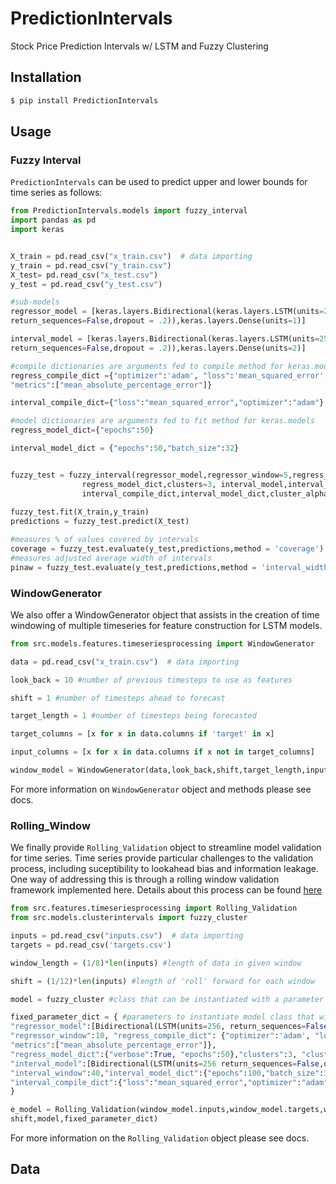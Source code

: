 # PredictionIntervals

Stock Price Prediction Intervals w/ LSTM and Fuzzy Clustering

## Installation

```bash
$ pip install PredictionIntervals
```

## Usage

### Fuzzy Interval
`PredictionIntervals` can be used to predict upper and lower bounds
for time series as follows:

```python
from PredictionIntervals.models import fuzzy_interval
import pandas as pd
import keras


X_train = pd.read_csv("x_train.csv")  # data importing
y_train = pd.read_csv("y_train.csv")
X_test= pd.read_csv("x_test.csv")
y_test = pd.read_csv("y_test.csv")

#sub-models
regressor_model = [keras.layers.Bidirectional(keras.layers.LSTM(units=256, 
return_sequences=False,dropout = .2)),keras.layers.Dense(units=1)]

interval_model = [keras.layers.Bidirectional(keras.layers.LSTM(units=256, 
return_sequences=False,dropout = .2)),keras.layers.Dense(units=2)]

#compile dictionaries are arguments fed to compile method for keras.models
regress_compile_dict ={"optimizer":'adam', "loss":'mean_squared_error',
"metrics":["mean_absolute_percentage_error"]}

interval_compile_dict={"loss":"mean_squared_error","optimizer":"adam"}

#model dictionaries are arguments fed to fit method for keras.models
regress_model_dict={"epochs":50}

interval_model_dict = {"epochs":50,"batch_size":32}


fuzzy_test = fuzzy_interval(regressor_model,regressor_window=5,regress_compile_dict,
                regress_model_dict,clusters=3, interval_model,interval_window = 5,
                interval_compile_dict,interval_model_dict,cluster_alpha=.05)
                
fuzzy_test.fit(X_train,y_train)
predictions = fuzzy_test.predict(X_test)

#measures % of values covered by intervals
coverage = fuzzy_test.evaluate(y_test,predictions,method = 'coverage')
#measures adjusted average width of intervals
pinaw = fuzzy_test.evaluate(y_test,predictions,method = 'interval_width_average) 
```
### WindowGenerator
We also offer a WindowGenerator object that assists in the creation of time windowing
of multiple timeseries for feature construction for LSTM models.

```python
from src.models.features.timeseriesprocessing import WindowGenerator

data = pd.read_csv("x_train.csv")  # data importing

look_back = 10 #number of previous timesteps to use as features

shift = 1 #number of timesteps ahead to forecast

target_length = 1 #number of timesteps being forecasted

target_columns = [x for x in data.columns if 'target' in x]

input_columns = [x for x in data.columns if x not in target_columns]

window_model = WindowGenerator(data,look_back,shift,target_length,input_columns,target_columns) 
```

For more information on `WindowGenerator` object and methods please see docs.

### Rolling_Window

We finally provide `Rolling_Validation` object to streamline model validation for time series.
Time series provide particular challenges to the validation process, including suceptibility to
lookahead bias and information leakage.  One way of addressing this is through a rolling window 
validation framework implemented here. Details about this process can be found [here](https://medium.com/@soumyachess1496/cross-validation-in-time-series-566ae4981ce4)


```python
from src.features.timeseriesprocessing import Rolling_Validation
from src.models.clusterintervals import fuzzy_cluster

inputs = pd.read_csv("inputs.csv")  # data importing
targets = pd.read_csv('targets.csv')

window_length = (1/8)*len(inputs) #length of data in given window

shift = (1/12)*len(inputs) #length of 'roll' forward for each window

model = fuzzy_cluster #class that can be instantiated with a parameter dictionary

fixed_parameter_dict = { #parameters to instantiate model class that will stay fixed during rolling validation process
"regressor_model":[Bidirectional(LSTM(units=256, return_sequences=False,dropout = .2)),Dense(units=1)],                      
"regressor_window":10, "regress_compile_dict": {"optimizer":'adam', "loss":'mean_squared_error',
"metrics":["mean_absolute_percentage_error"]},
"regress_model_dict":{"verbose":True, "epochs":50},"clusters":3, "cluster_alpha":.05,
"interval_model":[Bidirectional(LSTM(units=256 return_sequences=False,dropout = .2)),Dense(units=2)],
"interval_window":40,"interval_model_dict":{"epochs":100,"batch_size":32,"verbose":True},
"interval_compile_dict":{"loss":"mean_squared_error","optimizer":"adam"},
}

e_model = Rolling_Validation(window_model.inputs,window_model.targets,window_length,
shift,model,fixed_parameter_dict)
```

For more information on the `Rolling_Validation` object please see docs.
## Data
